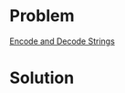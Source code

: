 
# Problem





[Encode and Decode Strings](https://leetcode.com/problems/encode-and-decode-strings)

# Solution



